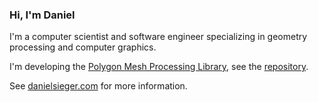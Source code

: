 ### Hi, I'm Daniel

I'm a computer scientist and software engineer specializing in geometry processing and computer graphics.

I'm developing the [Polygon Mesh Processing Library](https://www.pmp-library.org), see the [repository](https://github.com/pmp-library/pmp-library/).

See [danielsieger.com](https://www.danielsieger.com) for more information.
